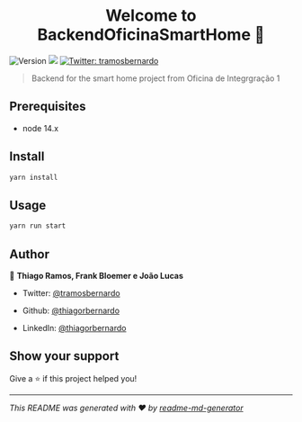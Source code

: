 <h1 align="center">Welcome to BackendOficinaSmartHome 👋</h1>
<p>
  <img alt="Version" src="https://img.shields.io/badge/version-1.0.0-blue.svg?cacheSeconds=2592000" />
  <img src="https://img.shields.io/badge/node-14.x-blue.svg" />
  <a href="https://twitter.com/tramosbernardo" target="_blank">
    <img alt="Twitter: tramosbernardo" src="https://img.shields.io/twitter/follow/tramosbernardo.svg?style=social" />
  </a>
</p>

> Backend for the smart home project from Oficina de Integrgração 1

## Prerequisites

- node 14.x

## Install

```sh
yarn install
```

## Usage

```sh
yarn run start
```

## Author

👤 **Thiago Ramos, Frank Bloemer e João Lucas**

* Twitter: [@tramosbernardo](https://twitter.com/tramosbernardo)

* Github: [@thiagorbernardo](https://github.com/thiagorbernardo)

* LinkedIn: [@thiagorbernardo](https://linkedin.com/in/thiagorbernardo)

## Show your support

Give a ⭐️ if this project helped you!

***
_This README was generated with ❤️ by [readme-md-generator](https://github.com/kefranabg/readme-md-generator)_